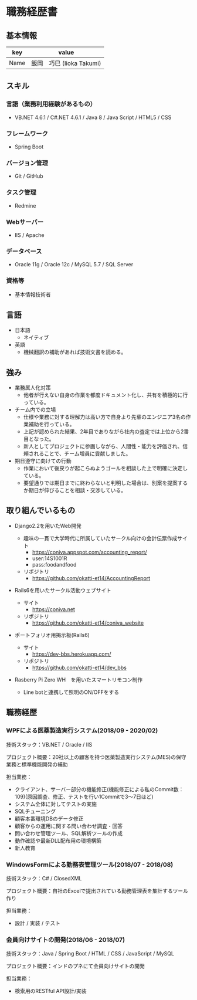 # 職務経歴書

## 基本情報

|key|value|
|---|-----|
|Name|飯岡　巧巳 (Iioka Takumi)|

## スキル
 ### 言語（業務利用経験があるもの）
 - VB.NET 4.6.1 / C#.NET 4.6.1 / Java 8 / Java Script / HTML5 / CSS

 ### フレームワーク

 - Spring Boot

 ### バージョン管理

 - Git / GitHub

 ### タスク管理

 - Redmine

 ### Webサーバー

 - IIS / Apache

 ### データベース

 - Oracle 11g / Oracle 12c / MySQL 5.7 / SQL Server

 ### 資格等

 - 基本情報技術者

## 言語

 - 日本語
   - ネイティブ
 - 英語
   - 機械翻訳の補助があれば技術文書を読める。

## 強み
 - 業務属人化対策
   - 他者が行えない自身の作業を都度ドキュメント化し、共有を積極的に行っている。
 - チーム内での立場
   - 仕様や業務に対する理解力は高い方で自身より先輩のエンジニア3名の作業補助を行っている。
   - 上記が認められた結果、2年目でありながら社内の査定では上位から2番目となった。
   - 新人としてプロジェクトに参画しながら、人間性・能力を評価され、信頼されることで、チーム増員に貢献しました。
 - 期日遵守に向けての行動
   - 作業において後戻りが起こらぬようゴールを相談した上で明確に決定している。
   - 要望通りでは期日までに終わらないと判明した場合は、別案を提案するか期日が伸びることを相談・交渉している。

## 取り組んでいるもの
 - Django2.2を用いたWeb開発
   - 趣味の一貫で大学時代に所属していたサークル向けの会計伝票作成サイト
     - https://coniva.appspot.com/accounting_report/
     - user:14S1001R
     - pass:foodandfood
   - リポジトリ
     - https://github.com/okatti-et14/AccountingReport

 - Rails6を用いたサークル活動ウェブサイト
   - サイト
     - https://coniva.net
   - リポジトリ
     - https://github.com/okatti-et14/coniva_website

 - ポートフォリオ用掲示板(Rails6)
   - サイト
     - https://dev-bbs.herokuapp.com/
   - リポジトリ
     - https://github.com/okatti-et14/dev_bbs

 - Rasberry Pi Zero WH　を用いたスマートリモコン制作
   - Line botと連携して照明のON/OFFをする

## 職務経歴

 ### WPFによる医薬製造実行システム(2018/09 - 2020/02)
  技術スタック：VB.NET / Oracle / IIS

  プロジェクト概要：20社以上の顧客を持つ医薬製造実行システム(MES)の保守業務と標準機能開発の補助

  担当業務：
  - クライアント、サーバー部分の機能修正(機能修正による私のCommit数：109)(原因調査、修正、テストを行い1Commitで3～7日ほど)
  - システム全体に対してテストの実施
  - SQLチューニング
  - 顧客本番環境DBのデータ修正
  - 顧客からの運用に関する問い合わせ調査・回答
  - 問い合わせ管理ツール、SQL解析ツールの作成
  - 動作確認や最新DLL配布用の環境構築
  - 新人教育


 ### WindowsFormによる勤務表管理ツール(2018/07 - 2018/08)
  技術スタック：C# / ClosedXML

  プロジェクト概要：自社のExcelで提出されている勤務管理表を集計するツール作り

  担当業務：
  - 設計 / 実装 / テスト

 ### 会員向けサイトの開発(2018/06 - 2018/07)
  技術スタック：Java / Spring Boot / HTML / CSS / JavaScript / MySQL

  プロジェクト概要：インドのプネにて会員向けサイトの開発

  担当業務：
  - 検索用のRESTful API設計/実装

